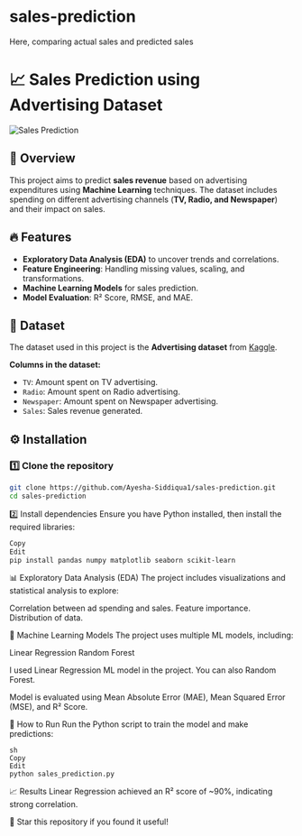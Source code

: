 # sales-prediction
Here, comparing actual sales and predicted sales
# 📈 Sales Prediction using Advertising Dataset

![Sales Prediction](https://d2eofpjy20wlpd.cloudfront.net/predict-big-mart-sales/images/BigMart_Sales_Prediction_Datasets.png)

## 📌 Overview
This project aims to predict **sales revenue** based on advertising expenditures using **Machine Learning** techniques. The dataset includes spending on different advertising channels (**TV, Radio, and Newspaper**) and their impact on sales.

## 🔥 Features
- **Exploratory Data Analysis (EDA)** to uncover trends and correlations.
- **Feature Engineering**: Handling missing values, scaling, and transformations.
- **Machine Learning Models** for sales prediction.
- **Model Evaluation**: R² Score, RMSE, and MAE.

## 📂 Dataset
The dataset used in this project is the **Advertising dataset** from [Kaggle](https://www.kaggle.com/datasets/ashydv/advertising-dataset).

**Columns in the dataset:**
- `TV`: Amount spent on TV advertising.
- `Radio`: Amount spent on Radio advertising.
- `Newspaper`: Amount spent on Newspaper advertising.
- `Sales`: Sales revenue generated.


## ⚙️ Installation
### 1️⃣ Clone the repository
```sh
git clone https://github.com/Ayesha-Siddiqua1/sales-prediction.git
cd sales-prediction
```
2️⃣ Install dependencies
Ensure you have Python installed, then install the required libraries:

```sh
Copy
Edit
pip install pandas numpy matplotlib seaborn scikit-learn
```

📊 Exploratory Data Analysis (EDA)
The project includes visualizations and statistical analysis to explore:

Correlation between ad spending and sales.
Feature importance.
Distribution of data.

🤖 Machine Learning Models
The project uses multiple ML models, including:

Linear Regression
Random Forest

I used Linear Regression ML model in the project. You can also Random Forest.

Model is evaluated using Mean Absolute Error (MAE), Mean Squared Error (MSE), and R² Score.

🚀 How to Run
Run the Python script to train the model and make predictions:
```
sh
Copy
Edit
python sales_prediction.py
```

📈 Results
Linear Regression achieved an R² score of ~90%, indicating strong correlation.

🌟 Star this repository if you found it useful!
